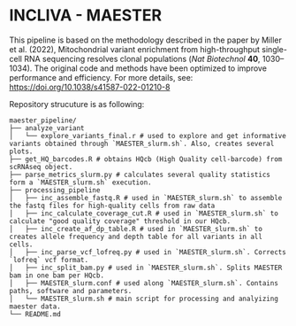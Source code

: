 # INCLIVA - MAESTER

This pipeline is based on the methodology described in the paper by Miller et al. (2022), Mitochondrial variant enrichment from high-throughput single-cell RNA sequencing resolves clonal populations (*Nat Biotechnol* **40**, 1030–1034). The original code and methods have been optimized to improve performance and efficiency. For more details, see: https://doi.org/10.1038/s41587-022-01210-8

Repository strucuture is as following:

```
maester_pipeline/
├── analyze_variant
│   └── explore_variants_final.r # used to explore and get informative variants obtained through `MAESTER_slurm.sh`. Also, creates several plots.
├── get_HQ_barcodes.R # obtains HQcb (High Quality cell-barcode) from scRNAseq object.
├── parse_metrics_slurm.py # calculates several quality statistics form a `MAESTER_slurm.sh` execution.
├── processing_pipeline
│   ├── inc_assemble_fastq.R # used in `MAESTER_slurm.sh` to assemble the fastq files for high-quality cells from raw data
│   ├── inc_calculate_coverage_cut.R # used in `MAESTER_slurm.sh` to calculate "good quality coverage" threshold in our HQcb.
│   ├── inc_create_af_dp_table.R # used in `MAESTER_slurm.sh` to creates allele frequency and depth table for all variants in all cells.
│   ├── inc_parse_vcf_lofreq.py # used in `MAESTER_slurm.sh`. Corrects `lofreq` vcf format.
│   ├── inc_split_bam.py # used in `MAESTER_slurm.sh`. Splits MAESTER bam in one bam per HQcb.
│   ├── MAESTER_slurm.conf # used along `MAESTER_slurm.sh`. Contains paths, software and parameters.
│   └── MAESTER_slurm.sh # main script for processing and analyizing maester data.
└── README.md
```
